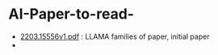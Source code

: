 # AI-Paper-to-read-


- [2203.15556v1.pdf](./llm/2203.15556v1.pdf) : LLAMA families of paper, initial paper
- 

